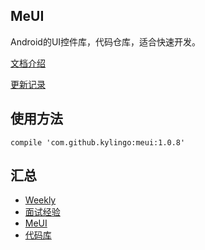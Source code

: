 ## MeUI
Android的UI控件库，代码仓库，适合快速开发。

[文档介绍](./docs/)

[更新记录](./docs/Release.md)

## 使用方法
`compile 'com.github.kylingo:meui:1.0.8'`

## 汇总
- [Weekly](./docs/weekly/Weekly.md)
- [面试经验](./docs/interview/Interview.md)
- [MeUI](./docs/meui/Meui.md)
- [代码库](./docs/framework/Framework.md)

